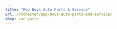 ```yaml
---
title: "Pep Boys Auto Parts & Service"
url: /rochester/pep-boys-auto-parts-and-service/
shop: car parts
---
```

